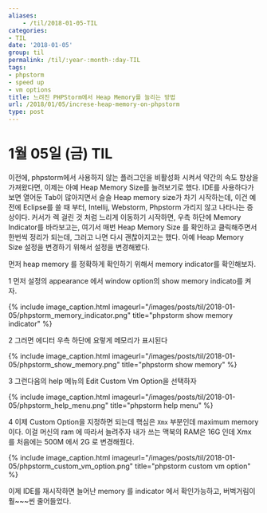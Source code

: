 ```yaml
---
aliases:
    - /til/2018-01-05-TIL
categories:
- TIL
date: '2018-01-05'
group: til
permalink: /til/:year-:month-:day-TIL
tags:
- phpstorm
- speed up
- vm options
title: 느려진 PHPStorm에서 Heap Memory를 늘리는 방법
url: /2018/01/05/increse-heap-memory-on-phpstorm
type: post
---
```



# 1월 05일 (금) TIL

이전에, phpstorm에서 사용하지 않는 플러그인을 비활성화 시켜서 약간의 속도 향상을 가져왔다면, 이제는 아예 Heap Memory Size를 늘려보기로 했다.
IDE를 사용하다가 보면 열어둔 Tab이 많아지면서 슬슬 Heap memory size가 차기 시작하는데, 이건 예전에 Eclipse를 쓸 때 부터, Intellij, Webstorm, Phpstorm 가리지 않고 나타나는 증상이다.
커서가 렉 걸린 것 처럼 느리게 이동하기 시작하면, 우측 하단에 Memory Indicator를 바라보고는, 여기서 매번 Heap Memory Size 를 확인하고 클릭해주면서 한번씩 정리가 되는데, 그러고 나면 다시 괜찮아지고는 했다.
아예 Heap Memory Size 설정을 변경하기 위해서 설정을 변경해봤다.

<!--more-->

먼저 heap memory 를 정확하게 확인하기 위해서 memory indicator를 확인해보자.

1  먼저 설정의 appearance 에서 window option의 show memory indicato를 켜자.

{% include image_caption.html imageurl="/images/posts/til/2018-01-05/phpstorm_memory_indicator.png" title="phpstorm show memory indicator" %}


2  그러면 에디터 우측 하단에 요렇게 메모리가 표시된다

{% include image_caption.html imageurl="/images/posts/til/2018-01-05/phpstorm_show_memory.png" title="phpstorm show memory" %}


3  그런다음의 help 메뉴의 Edit Custom Vm Option을 선택하자

{% include image_caption.html imageurl="/images/posts/til/2018-01-05/phpstorm_help_menu.png" title="phpstorm help menu" %}


4  이제 Custom Option을 지정하면 되는데 핵심은 `Xmx` 부분인데 maximum memory 이다.
이걸 머신의 ram 에 따라서 늘려주자 내가 쓰는 맥북의 RAM은 16G 인데 Xmx 를 처음에는 500M 에서 2G 로 변경해줬다.

{% include image_caption.html imageurl="/images/posts/til/2018-01-05/phpstorm_custom_vm_option.png" title="phpstorm custom vm option" %}

이제 IDE를 재시작하면 늘어난 memory 를 indicator 에서 확인가능하고, 버벅거림이 훨~~~씬 줄어들었다.